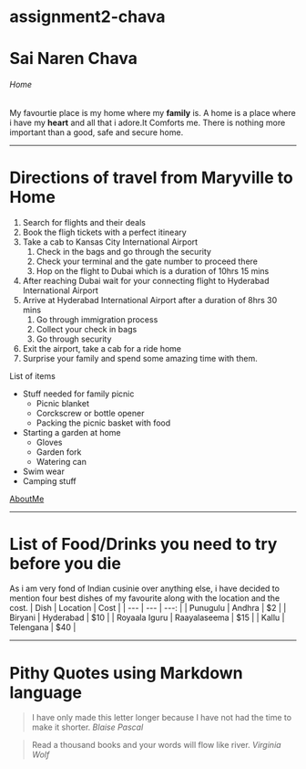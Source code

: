 # assignment2-chava
# Sai Naren Chava
###### Home

My favourtie place is my home where my **family** is. A home is a place where i have my __heart__ and all that i adore.It Comforts me. There is nothing more important than a good, safe and secure home.

***
# Directions of travel from Maryville to Home
1. Search for flights and their deals
2. Book the fligh tickets with a perfect itineary
3. Take a cab to Kansas City International Airport
   1. Check in the bags and go through the security
   2. Check your terminal and the gate number to proceed there
   3. Hop on the flight to Dubai which is a duration of 10hrs 15 mins
4. After reaching Dubai wait for your connecting flight to Hyderabad International Airport
5. Arrive at Hyderabad International Airport after a duration of 8hrs 30 mins
   1. Go through immigration process
   2. Collect your check in bags
   3. Go through security
6. Exit the airport, take a cab for a ride home
7. Surprise your family and spend some amazing time with them.

List of items
* Stuff needed for family picnic
  * Picnic blanket
  * Corckscrew or bottle opener
  * Packing the picnic basket with food 
* Starting a garden at home
  * Gloves
  * Garden fork
  * Watering can
* Swim wear
* Camping stuff

[AboutMe](AboutMe.md)

***
# List of Food/Drinks you need to try before you die
As i am very fond of Indian cusinie over anything else, i have decided to mention four best dishes of my favourite along with the location and the cost.
| Dish | Location | Cost |
| --- | --- | ---: |
| Punugulu | Andhra | $2 |
| Biryani | Hyderabad | $10 |
| Royaala Iguru | Raayalaseema | $15 |
| Kallu | Telengana | $40 |

***
# Pithy Quotes using Markdown language
> I have only made this letter longer because I have not had the time to make it shorter. *Blaise Pascal*

> Read a thousand books and your words will flow like river. *Virginia Wolf*
